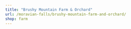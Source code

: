 ```yaml
---
title: "Brushy Mountain Farm & Orchard"
url: /moravian-falls/brushy-mountain-farm-and-orchard/
shop: farm
---
```


